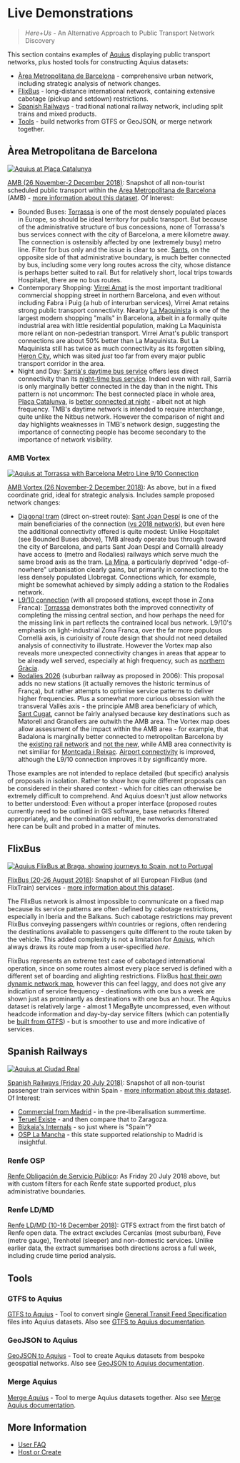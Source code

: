 # Live Demonstrations

> _Here+Us_ - An Alternative Approach to Public Transport Network Discovery

This section contains examples of [Aquius](https://timhowgego.github.io/Aquius/) displaying public transport networks, plus hosted tools for constructing Aquius datasets:

* [Àrea Metropolitana de Barcelona](#àrea-metropolitana-de-barcelona) - comprehensive urban network, including strategic analysis of network changes.
* [FlixBus](#flixbus) - long-distance international network, containing extensive cabotage (pickup and setdown) restrictions.
* [Spanish Railways](#spanish-railways) - traditional national railway network, including split trains and mixed products.
* [Tools](#tools) - build networks from GTFS or GeoJSON, or merge network together.

## Àrea Metropolitana de Barcelona

[![Aquius at Plaça Catalunya](https://timhowgego.github.io/Aquius/static/aquius-placa-catalunya.jpg)](https://timhowgego.github.io/Aquius/live/amb-2018/#r1/p2/s4/z13/tca-ES)

[AMB (26 November-2 December 2018)](https://timhowgego.github.io/Aquius/live/amb-2018/): Snapshot of all non-tourist scheduled public transport within the [Àrea Metropolitana de Barcelona](http://www.amb.cat/) (AMB) - [more information about this dataset](https://timhowgego.github.io/AquiusData/es-amb/). Of Interest:

* Bounded Buses: [Torrassa](https://timhowgego.github.io/Aquius/live/amb-2018/#x2.11864/y41.3648/z14/c2.11658/k41.36869/m13/r1/n0) is one of the most densely populated places in Europe, so should be ideal territory for public transport. But because of the administrative structure of bus concessions, none of Torrassa's bus services connect with the city of Barcelona, a mere kilometre away. The connection is ostensibly affected by one (extremely busy) metro line. Filter for bus only and the issue is clear to see. [Sants](https://timhowgego.github.io/Aquius/live/amb-2018/#x2.14783/y41.37829/z13/c2.1401/k41.37707/m13/r1/n2), on the opposite side of that administrative boundary, is much better connected by bus, including some very long routes across the city, whose distance is perhaps better suited to rail. But for relatively short, local trips towards Hospitalet, there are no bus routes.
* Contemporary Shopping: [Virrei Amat](https://timhowgego.github.io/Aquius/live/amb-2018/#x2.17632/y41.42555/z13/c2.17504/k41.42973/m14/r2/n0/p2) is the most important traditional commercial shopping street in northern Barcelona, and even without including Fabra i Puig (a hub of interurban services), Virrei Amat retains strong public transport connectivity. Nearby [La Maquinista](https://timhowgego.github.io/Aquius/live/amb-2018/#x2.19701/y41.43645/z14/c2.1983/k41.44035/m14/r2/n0/p2) is one of the largest modern shopping "malls" in Barcelona, albeit in a formally quite industrial area with little residential population, making La Maquinista more reliant on non-pedestrian transport. Virrei Amat's public transport connections are about 50% better than La Maquinista. But La Maquinista still has twice as much connectivity as its forgotten sibling, [Heron City](https://timhowgego.github.io/Aquius/live/amb-2018/#x2.18671/y41.43497/z14/c2.1819/k41.43494/m14/r2/n0/p2), which was sited _just_ too far from every major public transport corridor in the area.
* Night and Day: [Sarrià's daytime bus service](https://timhowgego.github.io/Aquius/live/amb-2018/#x2.14354/y41.40057/z13/c2.12568/k41.39941/m14/n2/p1/r0) offers less direct connectivity than its [night-time bus service](https://timhowgego.github.io/Aquius/live/amb-2018/#x2.14354/y41.40057/z13/c2.12568/k41.39941/m14/n2/p1/r4). Indeed even with rail, Sarrià is only marginally better connected in the day than in the night. This pattern is not uncommon: The best connected place in whole area, [Plaça Catalunya](https://timhowgego.github.io/Aquius/live/amb-2018/#x2.17255/y41.38756/z13/c2.171/k41.38789/m14/p1), is [better connected at night](https://timhowgego.github.io/Aquius/live/amb-2018/#x2.17255/y41.38756/z13/c2.171/k41.38789/m14/p1/r4) - albeit not at high frequency. TMB's daytime network is intended to require interchange, quite unlike the Nitbus network. However the comparison of night and day highlights weaknesses in TMB's network design, suggesting the importance of connecting people has become secondary to the importance of network visibility.

### AMB Vortex

[![Aquius at Torrassa with Barcelona Metro Line 9/10 Connection](https://timhowgego.github.io/Aquius/static/aquius-barcelona-l9-l10.jpg)](https://timhowgego.github.io/Aquius/live/amb-vortex-2018/#c2.11985/k41.36972/m13/x2.153/y41.3832/z12/p2/r2/s3/tca-ES)

[AMB Vortex (26 November-2 December 2018)](https://timhowgego.github.io/Aquius/live/amb-vortex-2018/): As above, but in a fixed coordinate grid, ideal for strategic analysis. Includes sample proposed network changes:

* [Diagonal tram](http://ajuntament.barcelona.cat/mobilitat/tramviaconnectat/es) (direct on-street route): [Sant Joan Despí](https://timhowgego.github.io/Aquius/live/amb-vortex-2018/#c2.0695/k41.365/m12/x2.14371/y41.38125/z13/r1) is one of the main beneficiaries of the connection ([vs 2018 network](https://timhowgego.github.io/Aquius/live/amb-vortex-2018/#c2.0695/k41.365/m12/x2.14371/y41.38125/z13)), but even here the additional connectivity offered is quite modest: Unlike Hospitalet (see Bounded Buses above), TMB already operate bus through toward the city of Barcelona, and parts Sant Joan Despí and Cornallà already have access to (metro and Rodalies) railways which serve much the same broad axis as the tram. [La Mina](#c2.219968/k41.419994/m16/x2.1907/y41.3896/z12/r1), a particularly deprived "edge-of-nowhere" urbanisation clearly gains, but primarily in connections to the less densely populated Llobregat. Connections which, for example, might be somewhat achieved by simply adding a station to the Rodalies network.
* [L9/10 connection](https://ca.wikipedia.org/wiki/L%C3%ADnia_9_del_metro_de_Barcelona) (with all proposed stations, except those in Zona Franca): [Torrassa](https://timhowgego.github.io/Aquius/live/amb-vortex-2018/#c2.119932/k41.369933/m16/x2.1327/y41.3847/z12/r2) demonstrates both the improved connectivity of completing the missing central section, and how perhaps the need for the missing link in part reflects the contrained local bus network. L9/10's emphasis on light-industrial Zona Franca, over the far more populous Cornellà axis, is curioisity of route design that should not need detailed analysis of connectivity to illustrate. However the Vortex map also reveals more unexpected connectivity changes in areas that appear to be already well served, especially at high frequency, such as [northern Gràcia](https://timhowgego.github.io/Aquius/live/amb-vortex-2018/#c2.160037/k41.410146/m16/x2.15761/y41.3998/z13/r2/p3).
* [Rodalies 2026](http://territori.gencat.cat/web/.content/home/01_departament/plans/plans_sectorials/mobilitat/pla_dinfraestructures_del_transport_de_catalunya_2006-2026/pitc11transportpublic_tcm32-35012.pdf) (suburban railway as proposed in 2006): This proposal adds no new stations (it actually removes the historic terminus of França), but rather attempts to optimise service patterns to deliver higher frequencies. Plus a somewhat more curious obsession with the transveral Vallès axis - the principle AMB area beneficiary of which, [Sant Cugat](https://timhowgego.github.io/Aquius/live/amb-vortex-2018/#c2.0823/k41.4749/m12/x2.0826/y41.4279/z12/r3/p2), cannot be fairly analysed because key destinations such as Matorell and Granollers are outwith the AMB area. The Vortex map does allow assessment of the impact within the AMB area - for example, that Badalona is marginally better connected to metropolitan Barcelona by the [existing rail network](https://timhowgego.github.io/Aquius/live/amb-vortex-2018/#c2.25005/k41.44942/m14/x2.1252/y41.3884/z11/r0/p2/n1) and [not the new](https://timhowgego.github.io/Aquius/live/amb-vortex-2018/#c2.25005/k41.44942/m14/x2.1252/y41.3884/z11/r3/p2/n1), while AMB area connectivity is net similiar for [Montcada i Reixac](#c2.1849/k41.4875/m11/x2.0991/y41.3838/z11/r3/p2/n1). [Airport connectivity](#c2.0706/k41.2997/m12/x2.1245/y41.3575/z11/r3/p2/n0) is improved, although the L9/10 connection improves it by significantly more.

Those examples are not intended to replace detailed (but specific) analysis of proposals in isolation. Rather to show how quite different proposals can be considered in their shared context - which for cities can otherwise be extremely difficult to comprehend. And Aquius doesn't just allow networks to better understood: Even without a proper interface (proposed routes currently need to be outlined in GIS software, base networks filtered appropriately, and the combination rebuilt), the networks demonstrated here can be built and probed in a matter of minutes.

## FlixBus

[![Aquius FlixBus at Braga, showing journeys to Spain, not to Portugal](https://timhowgego.github.io/Aquius/static/aquius-flix-braga.jpg)](https://timhowgego.github.io/Aquius/live/flixbus-aug-2018/#x-6.064/y41.311/z7/c-8.443/k41.546/m8)

[FlixBus (20-26 August 2018)](https://timhowgego.github.io/Aquius/live/flixbus-aug-2018/): Snapshot of all European FlixBus (and FlixTrain) services - [more information about this dataset](https://timhowgego.github.io/AquiusData/eu-interbus/).

The FlixBus network is almost impossible to communicate on a fixed map because its service patterns are often defined by cabotage restrictions, especially in Iberia and the Balkans. Such cabotage restrictions may prevent FlixBus conveying passengers _within_ countries or regions, often rendering the destinations available to passengers quite different to the route taken by the vehicle. This added complexity is not a limitation for [Aquius](https://timhowgego.github.io/Aquius/), which always draws its route map from a user-specified _here_.

FlixBus represents an extreme test case of cabotaged international operation, since on some routes almost every place served is defined with a different set of boarding and alighting restrictions. FlixBus [host their own dynamic network map](https://www.flixbus.co.uk/bus-routes), however this can feel laggy, and does not give any indication of service frequency - destinations with one bus a week are shown just as prominantly as destinations with one bus an hour. The Aquius dataset is relatively large - almost 1 MegaByte uncompressed, even without headcode information and day-by-day service filters (which can potentially be [built from GTFS](https://timhowgego.github.io/Aquius/live/gtfs/)) - but is smoother to use and more indicative of services.

## Spanish Railways

[![Aquius at Ciudad Real](https://timhowgego.github.io/Aquius/static/aquius-ciudad-real.jpg)](https://timhowgego.github.io/Aquius/live/es-rail-20-jul-2018/#x-3.296/y39.092/z7/c-3.966/k38.955/m8/s7/vlphn)

[Spanish Railways (Friday 20 July 2018)](https://timhowgego.github.io/Aquius/live/es-rail-20-jul-2018/): Snapshot of all non-tourist passenger train services within Spain - [more information about this dataset](https://timhowgego.github.io/AquiusData/es-rail/). Of Interest:

* [Commercial from Madrid](https://timhowgego.github.io/Aquius/live/es-rail-20-jul-2018/#x-4.340/y40.564/z7/c-3.6887/k40.4365/m10/s7/vlphn/n4) - in the pre-liberalisation summertime.
* [Teruel Existe](https://timhowgego.github.io/Aquius/live/es-rail-20-jul-2018/#x-1.439/y40.676/z7/c-1.110/k40.341/m9/s7/vlphn/n1) - and then compare that to Zaragoza.
* [Bizkaia's Internals](https://timhowgego.github.io/Aquius/live/es-rail-20-jul-2018/#x-2.9121/y43.2857/z11/c-2.92511/k43.25733/m13/vlhn/s5) - so just where is "Spain"?
* [OSP La Mancha](https://timhowgego.github.io/Aquius/live/es-rail-20-jul-2018/#x-3.724/y39.305/z8/c-3.69/k39.32/m6/s7/vlhnp/n3) - this state supported relationship to Madrid is insightful.

### Renfe OSP

[Renfe Obligación de Servicio Público](https://timhowgego.github.io/Aquius/live/renfe-osp-20-jul-2018/): As Friday 20 July 2018 above, but with custom filters for each Renfe state supported product, plus administrative boundaries.

### Renfe LD/MD

[Renfe LD/MD (10-16 December 2018)](https://timhowgego.github.io/Aquius/live/renfe-ld-md-dec-2018/): GTFS extract from the first batch of Renfe open data. The extract excludes Cercanías (most suburban), Feve (metre gauge), Trenhotel (sleeper) and non-domestic services. Unlike earlier data, the extract summarises both directions across a full week, including crude time period analysis.

## Tools

### GTFS to Aquius

[GTFS to Aquius](https://timhowgego.github.io/Aquius/live/gtfs/) - Tool to convert single [General Transit Feed Specification](https://developers.google.com/transit/gtfs/reference/) files into Aquius datasets. Also see [GTFS to Aquius documentation](https://timhowgego.github.io/Aquius/#gtfs-to-aquius).

### GeoJSON to Aquius

[GeoJSON to Aquius](https://timhowgego.github.io/Aquius/live/geojson/) - Tool to create Aquius datasets from bespoke geospatial networks. Also see [GeoJSON to Aquius documentation](https://timhowgego.github.io/Aquius/#geojson-to-aquius).

### Merge Aquius

[Merge Aquius](https://timhowgego.github.io/Aquius/live/merge/) - Tool to merge Aquius datasets together. Also see [Merge Aquius documentation](https://timhowgego.github.io/Aquius/#merge-aquius).

## More Information

* [User FAQ](https://timhowgego.github.io/Aquius/#user-faq)
* [Host or Create](https://timhowgego.github.io/Aquius/#quick-setup)
